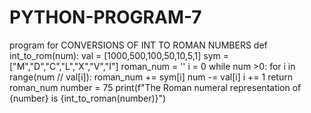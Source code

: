 # PYTHON-PROGRAM-7
program for CONVERSIONS OF INT TO ROMAN NUMBERS
def int_to_rom(num):
    val = [1000,500,100,50,10,5,1]
    sym = ["M","D","C","L","X","V","I"]
    roman_num = ''
    i = 0
    while num >0:
        for i in range(num // val[i]):
            roman_num += sym[i]
            num -= val[i]
        i += 1
    return roman_num
number = 75
print(f"The Roman numeral representation of {number} is {int_to_roman(number)}")
        
